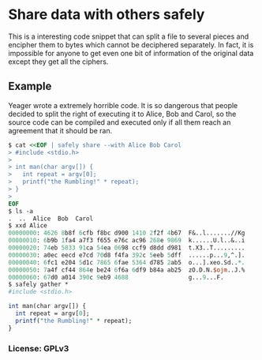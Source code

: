# Share data with others safely

This is a interesting code snippet that can split a file to several
pieces and encipher them to bytes which cannot be deciphered
separately. In fact, it is impossible for anyone to get even one bit
of information of the original data except they get all the ciphers.

## Example

Yeager wrote a extremely horrible code. It is so dangerous that people
decided to split the right of executing it to Alice, Bob and Carol, so
the source code can be compiled and executed only if all them reach an
agreement that it should be ran.

```perl
$ cat <<EOF | safely share --with Alice Bob Carol
> #include <stdio.h>
>
> int man(char argv[]) {
>   int repeat = argv[0];
>   printf("the Rumbling!" * repeat);
> }
>
EOF
$ ls -a
.  ..  Alice  Bob  Carol
$ xxd Alice
00000000: 4626 8b8f 6cfb f8bc d900 1410 2f2f 4b67  F&..l.......//Kg
00000010: 6b9b 1fa4 a7f3 f655 e76c ac96 268e 9869  k......U.l..&..i
00000020: 74eb 5833 91ca 54ea 0698 ccf9 d8dd d981  t.X3..T.........
00000030: a0ec eecd e7cd 70d8 f4fa 392c 5eeb 5dff  ......p...9,^.].
00000040: 6fc1 e204 5d1c 7865 6fae 5364 d785 2ab5  o...].xeo.Sd..*.
00000050: 7a4f cf44 864e be24 6f6a 6df9 b84a ab25  zO.D.N.$ojm..J.%
00000060: 67d0 a014 390c 9eb9 4688                 g...9...F.
$ safely gather *
#include <stdio.h>

int man(char argv[]) {
  int repeat = argv[0];
  printf("the Rumbling!" * repeat);
}
```

### License: GPLv3
